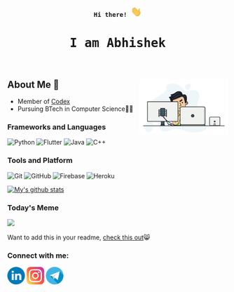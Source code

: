 <p align="center"><samp><b> Hi there! <img src="https://raw.githubusercontent.com/iamAbhishekkumar/iamAbhishekkumar/main/assets/hello.gif" width="25px"> </b></samp></p>
<p align="center"><h1 align="center"><samp> I am Abhishek</samp></h1></p>
<br>
<div>
<img align="right" src="https://raw.githubusercontent.com/iamAbhishekkumar/iamAbhishekkumar/main/assets/computer.gif" width="40%"/>
  
## About Me 🔭 
- Member of [Codex](https://github.com/codex-iter)
- Pursuing BTech in Computer Science👨‍🎓

</div>

### Frameworks and Languages

![Python](https://img.shields.io/badge/Python-3776AB?style=flat-square&logo=Python&logoColor=white)
![Flutter](https://img.shields.io/badge/Dart-2bb7f6?style=flat-square&logo=Dart&logoColor=white)
![Java](https://img.shields.io/badge/Java-ea2d2f?style=flat-square&logo=java&logoColor=white)
![C++](https://img.shields.io/badge/C++-649ad2?style=flat-square&logo=c%2B%2B&logoColor=white)

### Tools and Platform

![Git](https://img.shields.io/badge/Git-F05032?style=flat-square&logo=Git&logoColor=white)
![GitHub](https://img.shields.io/badge/GitHub-181717?style=flat-square&logo=github)
![Firebase](https://img.shields.io/badge/Firebase-ffcb2c?style=flat-square&logo=Firebase&logoColor=white)
![Heroku](https://img.shields.io/badge/Heroku-purple?style=flat-square&logo=heroku)
<!-- ![Unity](https://img.shields.io/badge/Unity-grey?style=flat-square&logo=unity) -->

[![My's github stats](https://github-readme-stats.vercel.app/api?username=iamAbhishekkumar&show_icons=truetheme=radical&hide=stars)](https://github.com/anuraghazra/github-readme-stats)
    
### Today's Meme
  
[<img src="https://memer-github.herokuapp.com/getImage" width="300px">](https://github.com/iamAbhishekkumar/Memer)
  
Want to add this in your readme, [check this out](https://github.com/iamAbhishekkumar/Memer):smile_cat:
  
### Connect with me:

[<img src="https://raw.githubusercontent.com/iamAbhishekkumar/iamAbhishekkumar/main/assets/linkedin.png" width="40px">](https://www.linkedin.com/in/abhishek-kumar-531512176/)
[<img src="https://raw.githubusercontent.com/iamAbhishekkumar/iamAbhishekkumar/main/assets/instagram.png" width="40px">](https://www.instagram.com/im.abhishek.kumar/)
[<img src="https://raw.githubusercontent.com/iamAbhishekkumar/iamAbhishekkumar/main/assets/telegram.png" width="40px">](https://telegram.im/@imAbhishekkumar?lang=en)
  
  
